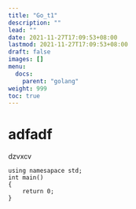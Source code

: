 ```yaml
---
title: "Go_t1"
description: ""
lead: ""
date: 2021-11-27T17:09:53+08:00
lastmod: 2021-11-27T17:09:53+08:00
draft: false
images: []
menu: 
  docs:
    parent: "golang"
weight: 999
toc: true
---
```


# adfadf
dzvxcv
```
using namesapace std;
int main()
{
	return 0;	
}
```
